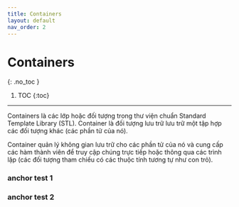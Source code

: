```yaml
---
title: Containers
layout: default
nav_order: 2
---
```

# Containers
{: .no_toc }

1. TOC
{:toc}
---
Containers là các lớp hoặc đối tượng trong thư viện chuẩn Standard Template Library (STL).
Container là đối tượng lưu trữ lưu trữ một tập hợp các đối tượng khác (các phần tử của nó).

Container quản lý không gian lưu trữ cho các phần tử của nó và cung cấp các hàm thành viên để truy cập chúng trực tiếp hoặc thông qua các trình lặp (các đối tượng tham chiếu có các thuộc tính tương tự như con trỏ).

### anchor test 1










### anchor test 2



